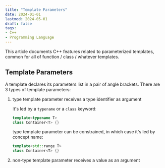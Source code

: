 ```yaml
---
title: "Template Parameters"
date: 2024-01-01
lastmod: 2024-05-01
draft: false
tags:
- C++
- Programming Language
---
```


This article documents C++ features related to parameterized templates, common for all of function / class / whatever templates.

## Template Parameters

A template declares its parameters list in a pair of angle brackets. There are 3 types of template parameters:
1. type template parameter receives a type identifier as argument

    It's led by a `typename` or a `class` keyword:

    ```c++
    template<typename T>
    class Container<T> {}
    ```

    type template parameter can be constrained, in which case it's led by concept name:

    ```c++
    template<std::range T>
    class Container<T> {}
    ```

2. non-type template parameter receives a value as an argument
